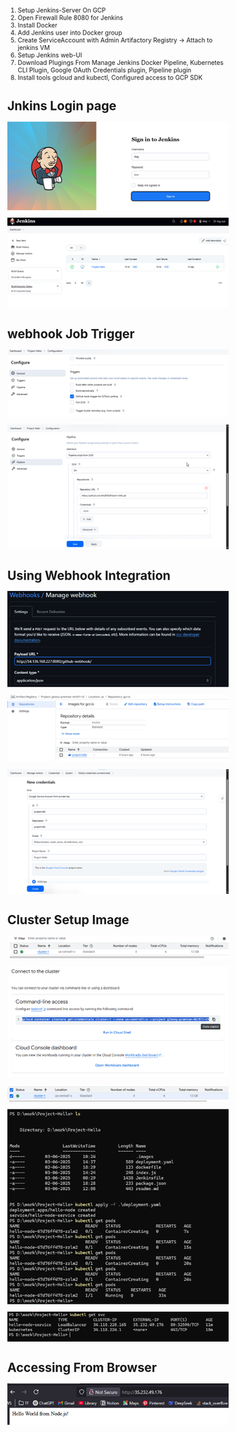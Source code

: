 1. Setup Jenkins-Server On GCP 
2. Open Firewall Rule 8080 for Jenkins
3. Install Docker 
4. Add Jenkins user into Docker group 
5. Create ServiceAccount with Admin Artifactory Registry -> Attach to jenkins VM 
6. Setup Jenkins web-UI 
7. Download Plugings From Manage Jenkins Docker Pipeline, Kubernetes CLI Plugin, Google OAuth Credentials plugin, Pipeline plugin 
8. Install tools gcloud and kubectl, Configured access to GCP SDK

# Jnkins Login page 

![alt text](.images/image-1.png)

![alt text](.images/image-2.png)

# webhook Job Trigger
![alt text](.images/image-3.png) 

![alt text](.images/chrome_i5Bz0AV9TY.png)

# Using Webhook Integration 
![alt text](.images/webhook.png)

![alt text](.images/gcr-image.png)

![alt text](.images/secretkey-json-for-gke.png)

# Cluster Setup Image 

![alt text](.images/image-4.png)

![alt text](.images/image-5.png)

![alt text](.images/image.png)

![alt text](<.images/Screenshot 2025-06-03 144304.png>)

![alt text](<.images/Screenshot 2025-06-03 145410.png>)

# Accessing From Browser 

![alt text](<.images/Screenshot 2025-06-03 150010.png>)